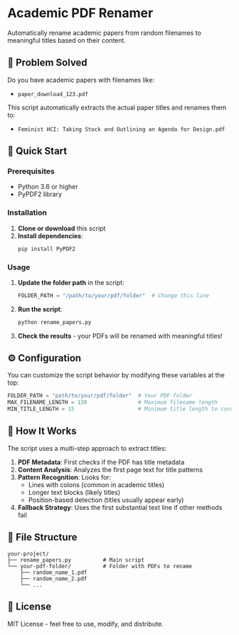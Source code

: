 # Academic PDF Renamer

Automatically rename academic papers from random filenames to meaningful titles based on their content.

## 🎯 Problem Solved

Do you have academic papers with filenames like:
- `paper_download_123.pdf`

This script automatically extracts the actual paper titles and renames them to:
- `Feminist HCI: Taking Stock and Outlining an Agenda for Design.pdf`


## 🚀 Quick Start

### Prerequisites

- Python 3.6 or higher
- PyPDF2 library

### Installation

1. **Clone or download** this script
2. **Install dependencies**:
   ```bash
   pip install PyPDF2
   ```

### Usage

1. **Update the folder path** in the script:
   ```python
   FOLDER_PATH = "/path/to/your/pdf/folder"  # Change this line
   ```

2. **Run the script**:
   ```bash
   python rename_papers.py
   ```

3. **Check the results** - your PDFs will be renamed with meaningful titles!

## ⚙️ Configuration

You can customize the script behavior by modifying these variables at the top:

```python
FOLDER_PATH = "path/to/your/pdf/folder"  # Your PDF folder
MAX_FILENAME_LENGTH = 120                # Maximum filename length
MIN_TITLE_LENGTH = 15                    # Minimum title length to consider
```

## 🔧 How It Works

The script uses a multi-step approach to extract titles:

1. **PDF Metadata**: First checks if the PDF has title metadata
2. **Content Analysis**: Analyzes the first page text for title patterns
3. **Pattern Recognition**: Looks for:
   - Lines with colons (common in academic titles)
   - Longer text blocks (likely titles)
   - Position-based detection (titles usually appear early)
4. **Fallback Strategy**: Uses the first substantial text line if other methods fail

## 📁 File Structure

```
your-project/
├── rename_papers.py          # Main script
└── your-pdf-folder/          # Folder with PDFs to rename
    ├── random_name_1.pdf
    ├── random_name_2.pdf
    └── ...
```

## 📄 License

MIT License - feel free to use, modify, and distribute.


